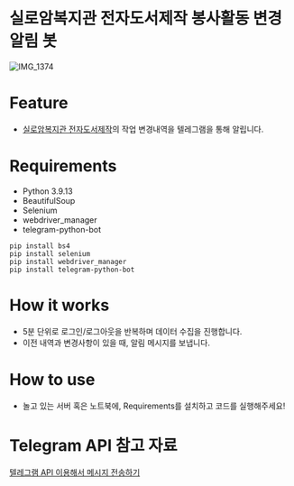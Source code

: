 # 실로암복지관 전자도서제작 봉사활동 변경 알림 봇
![IMG_1374](https://github.com/hyunnnchoi/mypickebook_telegramBot/assets/37583279/8f58b054-8a36-4c8c-ab22-865f9252de65)

# Feature
- [실로암복지관 전자도서제작](https://velog.io/@haerong22/%ED%85%94%EB%A0%88%EA%B7%B8%EB%9E%A8-API-%EC%9D%B4%EC%9A%A9%ED%95%B4%EC%84%9C-%EB%A9%94%EC%8B%9C%EC%A7%80-%EC%A0%84%EC%86%A1%ED%95%98%EA%B8%B0)의 작업 변경내역을 텔레그램을 통해 알립니다.

# Requirements
- Python 3.9.13
- BeautifulSoup
- Selenium
- webdriver_manager
- telegram-python-bot

```shell
pip install bs4
pip install selenium
pip install webdriver_manager
pip install telegram-python-bot
```

# How it works
- 5분 단위로 로그인/로그아웃을 반복하며 데이터 수집을 진행합니다.
- 이전 내역과 변경사항이 있을 때, 알림 메시지를 보냅니다.

# How to use
- 놀고 있는 서버 혹은 노트북에, Requirements를 설치하고 코드를 실행해주세요!
  

# Telegram API 참고 자료
[텔레그램 API 이용해서 메시지 전송하기](https://velog.io/@haerong22/%ED%85%94%EB%A0%88%EA%B7%B8%EB%9E%A8-API-%EC%9D%B4%EC%9A%A9%ED%95%B4%EC%84%9C-%EB%A9%94%EC%8B%9C%EC%A7%80-%EC%A0%84%EC%86%A1%ED%95%98%EA%B8%B0)
